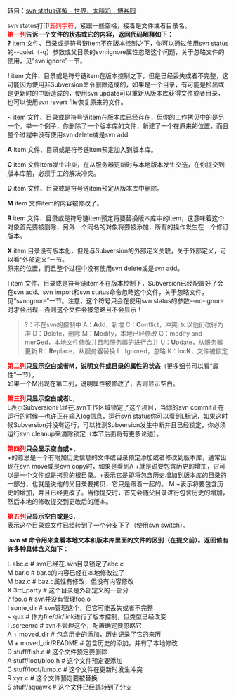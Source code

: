 ​

转自：[svn status详解 - 世界，太精彩 - 博客园](https://www.cnblogs.com/cina33blogs/p/6805905.html "svn status详解 - 世界，太精彩 - 博客园")

    
svn status打印<font color="red">五列字符</font>，紧跟一些空格，接着是文件或者目录名。  
**<font color="red">第一列</font>告诉一个文件的状态或它的内容，返回代码解释如下：**  
**?** item 文件、目录或是符号链item不在版本控制之下，你可以通过使用svn status的--quiet（-q）参数或父目录的svn:ignore属性忽略这个问题，关于忽略文件的使用，见“svn:ignore”一节。  

**!** item 文件、目录或是符号链item在版本控制之下，但是已经丢失或者不完整，这可能因为使用非Subversion命令删除造成的，如果是一个目录，有可能是检出或是更新时的中断造成的，使用svn update可以重新从版本库获得文件或者目录，也可以使用svn revert file恢复原来的文件。  

**~**  item 文件、目录或是符号链item在版本库已经存在，但你的工作拷贝中的是另一个。举一个例子，你删除了一个版本库的文件，新建了一个在原来的位置，而且整个过程中没有使用svn delete或是svn add

**A** item 文件、目录或是符号链item预定加入到版本库。  

**C** item 文件item发生冲突，在从服务器更新时与本地版本发生交迭，在你提交到版本库前，必须手工的解决冲突。  

**D** item 文件、目录或是符号链item预定从版本库中删除。  

**M** item 文件item的内容被修改了。  

**R** item 文件、目录或是符号链item预定将要替换版本库中的item，这意味着这个对象首先要被删除，另外一个同名的对象将要被添加，所有的操作发生在一个修订版本。  

**X** item 目录没有版本化，但是与Subversion的外部定义关联，关于外部定义，可以看“外部定义”一节。  
原来的位置，而且整个过程中没有使用svn delete或是svn add。  

**I** item 文件、目录或是符号链item不在版本控制下，Subversion已经配置好了会在svn add、svn import和svn status命令忽略这个文件，关于忽略文件，见“svn:ignore”一节。注意，这个符号只会在使用svn status的参数--no-ignore时才会出现—否则这个文件会被忽略且不会显示！  
> ?：不在svn的控制中
A：**A**dd，新增
C：**C**onflict，冲突; tc以他们改得为准
D：**D**elete，删除
M：**M**odify，本地已经修改
G：modify and mer**G**ed，本地文件修改并且和服务器的进行合并
U：**U**pdate，从服务器更新
R：**R**eplace，从服务器替换
I：**I**gnored，忽略
K：loc**K**，文件被锁定

**<font color="red">第二列</font>只显示空白或者M，说明文件或目录的属性的状态**（更多细节可以看“属性”一节），  
如果一个M出现在第二列，说明属性被修改了，否则显示空白。

**<font color="red">第三列</font>只显示空白或者L**，  
L表示Subversion已经在.svn工作区域锁定了这个项目，当你的svn commit正在运行的时候—也许正在输入log信息，运行svn status你可以看到L标记，如果这时候Subversion并没有运行，可以推测Subversion发生中断并且已经锁定，你必须运行svn cleanup来清除锁定（本节后面将有更多论述）。

  
**<font color="red">第四列</font>只会显示空白或+**，  
+的意思是一个有附加历史信息的文件或目录预定添加或者修改到版本库，通常出现在svn move或是svn copy时，如果是看到A  +就是说要包含历史的增加，它可以是一个文件或是拷贝的根目录。+表示它是即将包含历史增加到版本库的目录的一部分，也就是说他的父目录要拷贝，它只是跟着一起的。 M  +表示将要包含历史的增加，并且已经更改了。当你提交时，首先会随父目录进行包含历史的增加，然后本地的修改提交到更改后的版本。

**<font color="red">第五列</font>只显示空白或是S**，  
表示这个目录或文件已经转到了一个分支下了（使用svn switch）。

​
**svn st 命令用来查看本地文本和版本库里面的文件的区别（在提交前）。返回值有许多种具体含义如下：**

L      abc.c               # svn已经在.svn目录锁定了abc.c  
M      bar.c                  # bar.c的内容已经在本地修改过了  
M      baz.c                 # baz.c属性有修改，但没有内容修改  
X      3rd_party           # 这个目录是外部定义的一部分  
?      foo.o               # svn并没有管理foo.o  
!      some_dir            # svn管理这个，但它可能丢失或者不完整  
~      qux                 # 作为file/dir/link进行了版本控制，但类型已经改变  
I      .screenrc           # svn不管理这个，配置确定要忽略它  
A  +   moved_dir           # 包含历史的添加，历史记录了它的来历  
M  +   moved_dir/README    # 包含历史的添加，并有了本地修改  
D      stuff/fish.c        # 这个文件预定要删除  
A      stuff/loot/bloo.h   # 这个文件预定要添加  
C      stuff/loot/lump.c   # 这个文件在更新时发生冲突  
R      xyz.c               # 这个文件预定要被替换  
S      stuff/squawk        # 这个文件已经跳转到了分支  